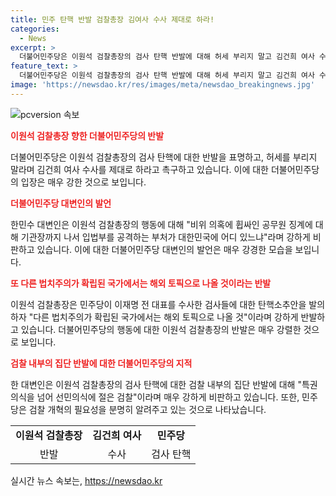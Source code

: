 ```yaml
---
title: 민주 탄핵 반발 검찰총장 김여사 수사 제대로 하라!
categories:
  - News
excerpt: >
  더불어민주당은 이원석 검찰총장의 검사 탄핵 반발에 대해 허세 부리지 말고 김건희 여사 수사를 제대로 하라고 밝혀 반발했다. 또한 이 총장이 국회의 검사 탄핵을 법치주의 위반으로 비판하자, 민주당은 검찰 내부의 집단 반발을 지적하며 검찰 개혁의 필요성을 강조했다. 이러한 발언들이 사람들의 이목을 끄는 유감없는 요약 문장이라고 생각해.
feature_text: >
  더불어민주당은 이원석 검찰총장의 검사 탄핵 반발에 대해 허세 부리지 말고 김건희 여사 수사를 제대로 하라고 밝혀 반발했다. 또한 이 총장이 국회의 검사 탄핵을 법치주의 위반으로 비판하자, 민주당은 검찰 내부의 집단 반발을 지적하며 검찰 개혁의 필요성을 강조했다. 이러한 발언들이 사람들의 이목을 끄는 유감없는 요약 문장이라고 생각해.
image: 'https://newsdao.kr/res/images/meta/newsdao_breakingnews.jpg'
---
```


<p><img src="https://newsdao.kr/res/images/meta/newsdao_breakingnews.jpg" alt="pcversion 속보" /></p>

<p><b><span style="color: #ee2323;">이원석 검찰총장 향한 더불어민주당의 반발</span></b></p>

<p data-ke-size="size16">더불어민주당은 이원석 검찰총장의 검사 탄핵에 대한 반발을 표명하고, 허세를 부리지 말라며 김건희 여사 수사를 제대로 하라고 촉구하고 있습니다. 이에 대한 더불어민주당의 입장은 매우 강한 것으로 보입니다.</p>

<p><b><span style="color: #ee2323;">더불어민주당 대변인의 발언</span></b></p>

<p data-ke-size="size16">한민수 대변인은 이원석 검찰총장의 행동에 대해 "비위 의혹에 휩싸인 공무원 징계에 대해 기관장까지 나서 입법부를 공격하는 부처가 대한민국에 어디 있느냐"라며 강하게 비판하고 있습니다. 이에 대한 더불어민주당 대변인의 발언은 매우 강경한 모습을 보입니다.</p>

<p><b><span style="color: #ee2323;">또 다른 법치주의가 확립된 국가에서는 해외 토픽으로 나올 것이라는 반발</span></b></p>

<p data-ke-size="size16">이원석 검찰총장은 민주당이 이재명 전 대표를 수사한 검사들에 대한 탄핵소추안을 발의하자 "다른 법치주의가 확립된 국가에서는 해외 토픽으로 나올 것"이라며 강하게 반발하고 있습니다. 더불어민주당의 행동에 대한 이원석 검찰총장의 반발은 매우 강렬한 것으로 보입니다.</p>

<p><b><span style="color: #ee2323;">검찰 내부의 집단 반발에 대한 더불어민주당의 지적</span></b></p>

<p data-ke-size="size16">한 대변인은 이원석 검찰총장의 검사 탄핵에 대한 검찰 내부의 집단 반발에 대해 "특권 의식을 넘어 선민의식에 절은 검찰"이라며 매우 강하게 비판하고 있습니다. 또한, 민주당은 검찰 개혁의 필요성을 분명히 알려주고 있는 것으로 나타났습니다.</p>

<table>
  <tr>
    <td style="text-align: center; height: 17px;"><b>이원석 검찰총장</b></td>
    <td style="text-align: center; height: 17px;"><b>김건희 여사</b></td>
    <td style="text-align: center; height: 17px;"><b>민주당</b></td>
  </tr>
  <tr>
    <td style="text-align: center; height: 17px;">반발</td>
    <td style="text-align: center; height: 17px;">수사</td>
    <td style="text-align: center; height: 17px;">검사 탄핵</td>
  </tr>
</table>
실시간 뉴스 속보는, <a href="https://newsdao.kr" rel="dofollow">https://newsdao.kr</a>



